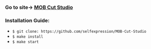 ### Go to site-> [MOB Cut Studio](https://mob.vercel.app/)

### Installation Guide:

* ```$ git clone: https://github.com/selfexpression/MOB-Cut-Studio```
* ```$ make install```
* ```$ make start```